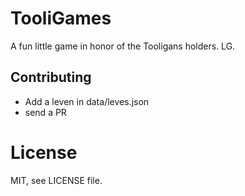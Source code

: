 # TooliGames

A fun little game in honor of the Tooligans holders. LG.

## Contributing

* Add a leven in data/leves.json
* send a PR

# License

MIT, see LICENSE file.
